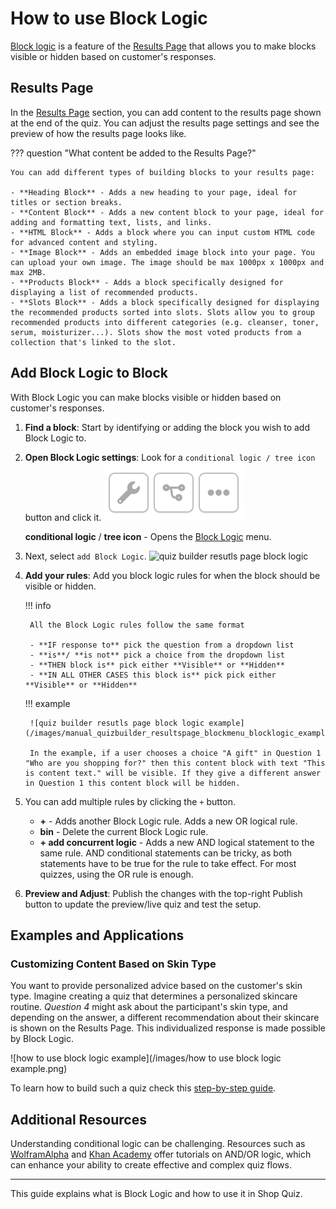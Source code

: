 # How to use Block Logic

[Block logic](https://docs.revenuehunt.com/reference/quiz-builder/#block-logic) is a feature of the [Results Page](https://docs.revenuehunt.com/reference/quiz-builder/#results-page) that allows you to make blocks visible or hidden based on customer's responses.

## Results Page

In the [Results Page](https://docs.revenuehunt.com/reference/quiz-builder/#results-page) section, you can add content to the results page shown at the end of the quiz. You can adjust the results page settings and see the preview of how the results page looks like.


??? question "What content be added to the Results Page?"

    You can add different types of building blocks to your results page:

    - **Heading Block** - Adds a new heading to your page, ideal for titles or section breaks.
    - **Content Block** - Adds a new content block to your page, ideal for adding and formatting text, lists, and links.
    - **HTML Block** - Adds a block where you can input custom HTML code for advanced content and styling.
    - **Image Block** - Adds an embedded image block into your page. You can upload your own image. The image should be max 1000px x 1000px and max 2MB.
    - **Products Block** - Adds a block specifically designed for displaying a list of recommended products.
    - **Slots Block** - Adds a block specifically designed for displaying the recommended products sorted into slots. Slots allow you to group recommended products into different categories (e.g. cleanser, toner, serum, moisturizer...). Slots show the most voted products from a collection that's linked to the slot.

## Add Block Logic to Block

With Block Logic you can make blocks visible or hidden based on customer's responses.

1. **Find a block**: Start by identifying or adding the block you wish to add Block Logic to. 
2. **Open Block Logic settings**: Look for a `conditional logic / tree icon` button and click it. 
    ![quiz builder results page block menu](/images/manual_quizbuilder_resultspage_blockmenu.png)

    **conditional logic** / **tree icon** - Opens the [Block Logic](#block-logic) menu.

3. Next, select `add Block Logic`.
    ![quiz builder resutls page block logic](/images/manual_quizbuilder_resultspage_blockmenu_blocklogic.png)

3. **Add your rules**: Add you block logic rules for when the block should be visible or hidden. 

    !!! info

        All the Block Logic rules follow the same format

        - **IF response to** pick the question from a dropdown list
        - **is**/ **is not** pick a choice from the dropdown list
        - **THEN block is** pick either **Visible** or **Hidden**
        - **IN ALL OTHER CASES this block is** pick pick either **Visible** or **Hidden**

    !!! example

        ![quiz builder resutls page block logic example](/images/manual_quizbuilder_resultspage_blockmenu_blocklogic_example.png)

        In the example, if a user chooses a choice "A gift" in Question 1 "Who are you shopping for?" then this content block with text "This is content text." will be visible. If they give a different answer in Question 1 this content block will be hidden.


4. You can add multiple rules by clicking the `+` button.
    
    - **+** - Adds another Block Logic rule. Adds a new OR logical rule.
    - **bin** - Delete the current Block Logic rule.
    - **+ add concurrent logic** - Adds a new AND logical statement to the same rule. AND conditional statements can be tricky, as both statements have to be true for the rule to take effect. For most quizzes, using the OR rule is enough.

4. **Preview and Adjust**: Publish the changes with the top-right Publish button to update the preview/live quiz and test the setup.

## Examples and Applications

### Customizing Content Based on Skin Type

You want to provide personalized advice based on the customer's skin type. Imagine creating a quiz that determines a personalized skincare routine. *Question 4* might ask about the participant's skin type, and depending on the answer, a different recommendation about their skincare is shown on the Results Page. This individualized response is made possible by Block Logic.

![how to use block logic example](/images/how to use block logic example.png)

To learn how to build such a quiz check this [step-by-step guide](https://docs.revenuehunt.com/how-to-guides/hide-content-with-logic/).


## Additional Resources

Understanding conditional logic can be challenging. Resources such as [WolframAlpha](https://www.wolframalpha.com/input/?i=A+AND+%28B+OR+C%29) and [Khan Academy](https://www.khanacademy.org/computing/ap-computer-science-principles/programming-101/boolean-logic/a/compound-booleans-with-logical-operators) offer tutorials on AND/OR logic, which can enhance your ability to create effective and complex quiz flows.

---
This guide explains what is Block Logic and how to use it in Shop Quiz.